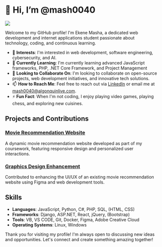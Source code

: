 # 👋 Hi, I’m @mash0040

![](https://komarev.com/ghpvc/?username=mash0040)

Welcome to my GitHub profile! I'm Ekene Masha, a dedicated web development and internet applications student passionate about technology, coding, and continuous learning.

- 👀 **Interests**: I'm interested in web development, software engineering, cybersecurity, and AI.
- 🌱 **Currently Learning**: I'm currently learning advanced JavaScript frameworks, PHP, .NET Core Framework, and Project Management
- 💞️ **Looking to Collaborate On**: I'm looking to collaborate on open-source projects, web development initiatives, and innovative tech solutions.
- 📫 **How to Reach Me**: Feel free to reach out via [LinkedIn](https://www.linkedin.com/in/mashaak) or email me at mash0040@algonquinlive.com.
- ⚡ **Fun Fact**: When I'm not coding, I enjoy playing video games, playing chess, and exploring new cuisines.

## Projects and Contributions

### [Movie Recommendation Website](https://mash0040.github.io/movie-recommendation/)
A dynamic movie recommendation website developed as part of my coursework, featuring responsive design and personalized user interactions.

### [Graphics Design Enhancement](https://www.figma.com/proto/zY9t29dk0T2jjxk1nOhwkP/Wireframes?page-id=38%3A784&type=design&node-id=39-945&viewport=867%2C606%2C0.12&t=RaZk2D4nNzwa2wda-1&scaling=contain&starting-point-node-id=149%3A17985)
Contributed to enhancing the UI/UX of an existing movie recommendation website using Figma and web development tools.

## Skills

- **Languages**: JavaScript, Python, C#, PHP, SQL, (HTML, CSS)
- **Frameworks**: Django, ASP.NET, React, jQuery, (Bootstrap)
- **Tools**: VB, VS CODE, Git, Docker, Figma, Adobe Creative Cloud
- **Operating Systems**: Linux, Windows

Thank you for visiting my profile! I'm always open to discussing new ideas and opportunities. Let's connect and create something amazing together!


<!---
mash0040/mash0040 is a ✨ special ✨ repository because its `README.md` (this file) appears on your GitHub profile.
You can click the Preview link to take a look at your changes.
--->

